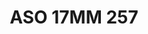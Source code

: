 ---
title: ASO 17MM 257
date: 
draft: false

# descripcion
description : Anillo de plata 925.

materials: Plata 972

color: 

dimensions: 17mm diámetro

code: 05-23-1646

type: "Anillos"

categories: []

price: $12.480,00

price_eftvo: $10.608,00

# Images
# first image will be shown in the product page
images:
  # - image: "images/path_to_image"
  # La ubicacion de las imagenes es imagenes/Anillos/Anillos.Solo Plata/05-23-1646-aso-17mm-257
  - image: "./images/anillos/solo_plata/05-23-1646-aso-17mm-257.jpg"
---